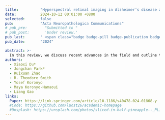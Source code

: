 ```yaml
---
title:          "Hyperspectral retinal imaging in Alzheimer’s disease and age-related macular degeneration: a review"
date:           2024-10-12 00:01:00 +0800
selected:       false
pub:            "Acta Neuropathologica Communications"
# pub_pre:        "Submitted to "
# pub_post:       'Under review.'
pub_last:       ' <span class="badge badge-pill badge-publication badge-success">Spotlight</span>'
pub_date:       "2024"

abstract: >-
  In this review, we discuss recent advances in the field and outline the current bottlenecks and enabling technologies that could propel this field toward clinical translation.
authors:
  - Xiaoxi Du*
  - Jongchan Park*
  - Ruixuan Zhao
  - R. Theodore Smith
  - Yosef Koronyo
  - Maya Koronyo-Hamaoui
  - Liang Gao
links:
  Paper: https://link.springer.com/article/10.1186/s40478-024-01868-y
  #Code: https://github.com/luost26/academic-homepage
  #Unsplash: https://unsplash.com/photos/sliced-in-half-pineapple--_PLJZmHZzk
---
```

